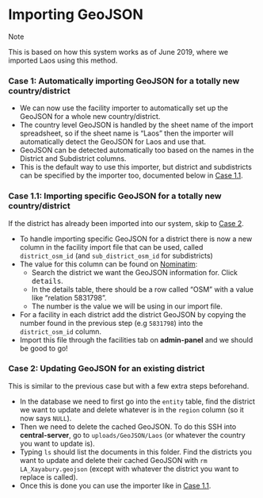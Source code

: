 # Importing GeoJSON

> [!NOTE]
> This is based on how this system works as of June 2019, where we imported Laos using this method.

### Case 1: Automatically importing GeoJSON for a totally new country/district

- We can now use the facility importer to automatically set up the GeoJSON for a whole new country/district.
- The country level GeoJSON is handled by the sheet name of the import spreadsheet, so if the sheet name is “Laos” then the importer will automatically detect the GeoJSON for Laos and use that.
- GeoJSON can be detected automatically too based on the names in the District and Subdistrict columns.
- This is the default way to use this importer, but district and subdistricts can be specified by the importer too, documented below in [Case 1.1](#case11-importing-specific-geojson-for-a-totally-new-country--district).

### Case 1.1: Importing specific GeoJSON for a totally new country/district

If the district has already been imported into our system, skip to [Case 2](#case2-updating-geojson-for-an-existing-district).

- To handle importing specific GeoJSON for a district there is now a new column in the facility import file that can be used, called `district_osm_id` (and `sub_district_osm_id` for subdistricts)
- The value for this column can be found on [Nominatim](https://nominatim.openstreetmap.org):
	- Search the district we want the GeoJSON information for. Click <kbd>details</kbd>.
	- In the details table, there should be a row called “OSM” with a value like “relation 5831798”.
	- The number is the value we will be using in our import file.
- For a facility in each district add the district GeoJSON by copying the number found in the previous step (e.g `5831798`) into the `district_osm_id` column.
- Import this file through the facilities tab on **admin-panel** and we should be good to go!

### Case 2: Updating GeoJSON for an existing district

This is similar to the previous case but with a few extra steps beforehand.

- In the database we need to first go into the `entity` table, find the district we want to update and delete whatever is in the `region` column (so it now says `NULL`).
- Then we need to delete the cached GeoJSON. To do this SSH into **central-server**, go to `uploads/GeoJSON/Laos` (or whatever the country you want to update is).
- Typing `ls` should list the documents in this folder. Find the districts you want to update and delete their cached GeoJSON with `rm LA_Xayabury.geojson` (except with whatever the district you want to replace is called).
- Once this is done you can use the importer like in [Case 1.1](#case11-importing-specific-geojson-for-a-totally-new-country--district).
